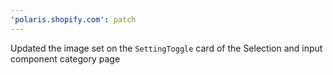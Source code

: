 ```yaml
---
'polaris.shopify.com': patch
---
```


Updated the image set on the `SettingToggle` card of the Selection and input component category page
